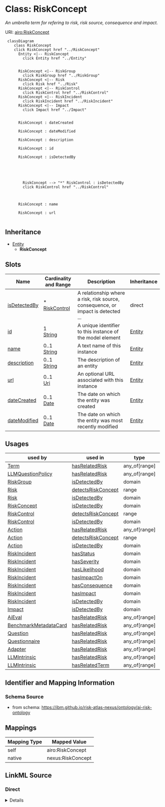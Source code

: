 

# Class: RiskConcept


_An umbrella term for refering to risk, risk source, consequence and impact._





URI: [airo:RiskConcept](https://w3id.org/airo#RiskConcept)






```mermaid
 classDiagram
    class RiskConcept
    click RiskConcept href "../RiskConcept"
      Entity <|-- RiskConcept
        click Entity href "../Entity"


      RiskConcept <|-- RiskGroup
        click RiskGroup href "../RiskGroup"
      RiskConcept <|-- Risk
        click Risk href "../Risk"
      RiskConcept <|-- RiskControl
        click RiskControl href "../RiskControl"
      RiskConcept <|-- RiskIncident
        click RiskIncident href "../RiskIncident"
      RiskConcept <|-- Impact
        click Impact href "../Impact"


      RiskConcept : dateCreated

      RiskConcept : dateModified

      RiskConcept : description

      RiskConcept : id

      RiskConcept : isDetectedBy





        RiskConcept --> "*" RiskControl : isDetectedBy
        click RiskControl href "../RiskControl"



      RiskConcept : name

      RiskConcept : url


```





## Inheritance
* [Entity](Entity.md)
    * **RiskConcept**



## Slots

| Name | Cardinality and Range | Description | Inheritance |
| ---  | --- | --- | --- |
| [isDetectedBy](isDetectedBy.md) | * <br/> [RiskControl](RiskControl.md) | A relationship where a risk, risk source, consequence, or impact is detected ... | direct |
| [id](id.md) | 1 <br/> [String](String.md) | A unique identifier to this instance of the model element | [Entity](Entity.md) |
| [name](name.md) | 0..1 <br/> [String](String.md) | A text name of this instance | [Entity](Entity.md) |
| [description](description.md) | 0..1 <br/> [String](String.md) | The description of an entity | [Entity](Entity.md) |
| [url](url.md) | 0..1 <br/> [Uri](Uri.md) | An optional URL associated with this instance | [Entity](Entity.md) |
| [dateCreated](dateCreated.md) | 0..1 <br/> [Date](Date.md) | The date on which the entity was created | [Entity](Entity.md) |
| [dateModified](dateModified.md) | 0..1 <br/> [Date](Date.md) | The date on which the entity was most recently modified | [Entity](Entity.md) |





## Usages

| used by | used in | type | used |
| ---  | --- | --- | --- |
| [Term](Term.md) | [hasRelatedRisk](hasRelatedRisk.md) | any_of[range] | [RiskConcept](RiskConcept.md) |
| [LLMQuestionPolicy](LLMQuestionPolicy.md) | [hasRelatedRisk](hasRelatedRisk.md) | any_of[range] | [RiskConcept](RiskConcept.md) |
| [RiskGroup](RiskGroup.md) | [isDetectedBy](isDetectedBy.md) | domain | [RiskConcept](RiskConcept.md) |
| [Risk](Risk.md) | [detectsRiskConcept](detectsRiskConcept.md) | range | [RiskConcept](RiskConcept.md) |
| [Risk](Risk.md) | [isDetectedBy](isDetectedBy.md) | domain | [RiskConcept](RiskConcept.md) |
| [RiskConcept](RiskConcept.md) | [isDetectedBy](isDetectedBy.md) | domain | [RiskConcept](RiskConcept.md) |
| [RiskControl](RiskControl.md) | [detectsRiskConcept](detectsRiskConcept.md) | range | [RiskConcept](RiskConcept.md) |
| [RiskControl](RiskControl.md) | [isDetectedBy](isDetectedBy.md) | domain | [RiskConcept](RiskConcept.md) |
| [Action](Action.md) | [hasRelatedRisk](hasRelatedRisk.md) | any_of[range] | [RiskConcept](RiskConcept.md) |
| [Action](Action.md) | [detectsRiskConcept](detectsRiskConcept.md) | range | [RiskConcept](RiskConcept.md) |
| [Action](Action.md) | [isDetectedBy](isDetectedBy.md) | domain | [RiskConcept](RiskConcept.md) |
| [RiskIncident](RiskIncident.md) | [hasStatus](hasStatus.md) | domain | [RiskConcept](RiskConcept.md) |
| [RiskIncident](RiskIncident.md) | [hasSeverity](hasSeverity.md) | domain | [RiskConcept](RiskConcept.md) |
| [RiskIncident](RiskIncident.md) | [hasLikelihood](hasLikelihood.md) | domain | [RiskConcept](RiskConcept.md) |
| [RiskIncident](RiskIncident.md) | [hasImpactOn](hasImpactOn.md) | domain | [RiskConcept](RiskConcept.md) |
| [RiskIncident](RiskIncident.md) | [hasConsequence](hasConsequence.md) | domain | [RiskConcept](RiskConcept.md) |
| [RiskIncident](RiskIncident.md) | [hasImpact](hasImpact.md) | domain | [RiskConcept](RiskConcept.md) |
| [RiskIncident](RiskIncident.md) | [isDetectedBy](isDetectedBy.md) | domain | [RiskConcept](RiskConcept.md) |
| [Impact](Impact.md) | [isDetectedBy](isDetectedBy.md) | domain | [RiskConcept](RiskConcept.md) |
| [AiEval](AiEval.md) | [hasRelatedRisk](hasRelatedRisk.md) | any_of[range] | [RiskConcept](RiskConcept.md) |
| [BenchmarkMetadataCard](BenchmarkMetadataCard.md) | [hasRelatedRisk](hasRelatedRisk.md) | any_of[range] | [RiskConcept](RiskConcept.md) |
| [Question](Question.md) | [hasRelatedRisk](hasRelatedRisk.md) | any_of[range] | [RiskConcept](RiskConcept.md) |
| [Questionnaire](Questionnaire.md) | [hasRelatedRisk](hasRelatedRisk.md) | any_of[range] | [RiskConcept](RiskConcept.md) |
| [Adapter](Adapter.md) | [hasRelatedRisk](hasRelatedRisk.md) | any_of[range] | [RiskConcept](RiskConcept.md) |
| [LLMIntrinsic](LLMIntrinsic.md) | [hasRelatedRisk](hasRelatedRisk.md) | any_of[range] | [RiskConcept](RiskConcept.md) |
| [LLMIntrinsic](LLMIntrinsic.md) | [hasRelatedTerm](hasRelatedTerm.md) | any_of[range] | [RiskConcept](RiskConcept.md) |






## Identifier and Mapping Information







### Schema Source


* from schema: https://ibm.github.io/risk-atlas-nexus/ontology/ai-risk-ontology




## Mappings

| Mapping Type | Mapped Value |
| ---  | ---  |
| self | airo:RiskConcept |
| native | nexus:RiskConcept |







## LinkML Source

<!-- TODO: investigate https://stackoverflow.com/questions/37606292/how-to-create-tabbed-code-blocks-in-mkdocs-or-sphinx -->

### Direct

<details>
```yaml
name: RiskConcept
description: An umbrella term for refering to risk, risk source, consequence and impact.
from_schema: https://ibm.github.io/risk-atlas-nexus/ontology/ai-risk-ontology
is_a: Entity
slots:
- isDetectedBy
class_uri: airo:RiskConcept

```
</details>

### Induced

<details>
```yaml
name: RiskConcept
description: An umbrella term for refering to risk, risk source, consequence and impact.
from_schema: https://ibm.github.io/risk-atlas-nexus/ontology/ai-risk-ontology
is_a: Entity
attributes:
  isDetectedBy:
    name: isDetectedBy
    description: A relationship where a risk, risk source, consequence, or impact
      is detected by a risk control.
    from_schema: https://ibm.github.io/risk-atlas-nexus/ontology/ai-risk-ontology
    rank: 1000
    domain: RiskConcept
    alias: isDetectedBy
    owner: RiskConcept
    domain_of:
    - RiskConcept
    inverse: detectsRiskConcept
    range: RiskControl
    multivalued: true
    inlined: false
  id:
    name: id
    description: A unique identifier to this instance of the model element. Example
      identifiers include UUID, URI, URN, etc.
    from_schema: https://ibm.github.io/risk-atlas-nexus/ontology/ai-risk-ontology
    rank: 1000
    slot_uri: schema:identifier
    identifier: true
    alias: id
    owner: RiskConcept
    domain_of:
    - Entity
    range: string
    required: true
  name:
    name: name
    description: A text name of this instance.
    from_schema: https://ibm.github.io/risk-atlas-nexus/ontology/ai-risk-ontology
    rank: 1000
    slot_uri: schema:name
    alias: name
    owner: RiskConcept
    domain_of:
    - Entity
    - BenchmarkMetadataCard
    range: string
  description:
    name: description
    description: The description of an entity
    from_schema: https://ibm.github.io/risk-atlas-nexus/ontology/ai-risk-ontology
    rank: 1000
    slot_uri: schema:description
    alias: description
    owner: RiskConcept
    domain_of:
    - Entity
    range: string
  url:
    name: url
    description: An optional URL associated with this instance.
    from_schema: https://ibm.github.io/risk-atlas-nexus/ontology/ai-risk-ontology
    rank: 1000
    slot_uri: schema:url
    alias: url
    owner: RiskConcept
    domain_of:
    - Entity
    range: uri
  dateCreated:
    name: dateCreated
    description: The date on which the entity was created.
    from_schema: https://ibm.github.io/risk-atlas-nexus/ontology/ai-risk-ontology
    rank: 1000
    slot_uri: schema:dateCreated
    alias: dateCreated
    owner: RiskConcept
    domain_of:
    - Entity
    range: date
    required: false
  dateModified:
    name: dateModified
    description: The date on which the entity was most recently modified.
    from_schema: https://ibm.github.io/risk-atlas-nexus/ontology/ai-risk-ontology
    rank: 1000
    slot_uri: schema:dateModified
    alias: dateModified
    owner: RiskConcept
    domain_of:
    - Entity
    range: date
    required: false
class_uri: airo:RiskConcept

```
</details>

